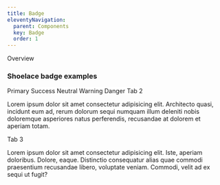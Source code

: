 ```yaml
---
title: Badge
eleventyNavigation:
  parent: Components
  key: Badge
  order: 1
---
```


<style>
nord-tab-group {
    background: #FFFFFF;
}

h3 {
  margin-bottom: 16px;
}
</style>

<nord-tab-group label="Title">
  <nord-tab slot="tab">Overview</nord-tab>
  <nord-tab-panel>
  <h3>
      Shoelace badge examples
  </h3>
  <sl-card>
      <sl-badge variant="primary" pill>Primary</sl-badge>
      <sl-badge variant="success" pill>Success</sl-badge>
      <sl-badge variant="neutral" pill>Neutral</sl-badge>
      <sl-badge variant="warning" pill>Warning</sl-badge>
      <sl-badge variant="danger" pill>Danger</sl-badge>
  </sl-card>
  </nord-tab-panel>
  <nord-tab slot="tab">Tab 2</nord-tab>
  <nord-tab-panel>
    <p>
      Lorem ipsum dolor sit amet consectetur adipisicing elit. Architecto quasi, incidunt eum ad, rerum dolorum sequi
      numquam illum deleniti nobis doloremque asperiores natus perferendis, recusandae at dolorem et aperiam totam.
    </p>
  </nord-tab-panel>
  <nord-tab slot="tab">Tab 3</nord-tab>
  <nord-tab-panel>
    <p>
      Lorem ipsum dolor sit amet consectetur adipisicing elit. Iste, aperiam doloribus. Dolore, eaque. Distinctio
      consequatur alias quae commodi praesentium recusandae libero, voluptate veniam. Commodi, velit ad ex sequi ut
      fugit?
    </p>
  </nord-tab-panel>
</nord-tab-group>
